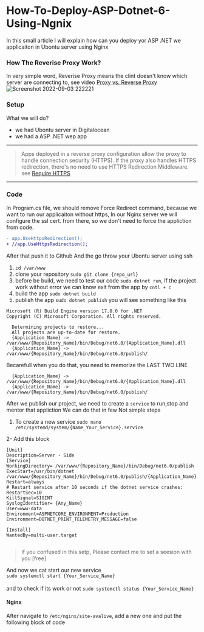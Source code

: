 # How-To-Deploy-ASP-Dotnet-6-Using-Ngnix
In this small article I will explain how can you deploy yor ASP .NET we applicaiton in Ubontu server using Nginx

### How The Reverise Proxy Work?

In very simple word, Reverise Proxy means the clint doesn't know which server are connecting to, see video [Proxy vs. Reverse Proxy](https://www.youtube.com/watch?v=ozhe__GdWC8&t=2s&ab_channel=HusseinNasser)
![Screenshot 2022-09-03 222221](https://user-images.githubusercontent.com/76538765/188285148-d15112e0-7ca6-4bd3-ad1d-06650110a8dd.jpg)

### Setup
What we will do?
- we had Ubontu server in Digitalocean
- we had a ASP .NET wep app
---

> Apps deployed in a reverse proxy configuration allow the proxy to handle connection security (HTTPS). If the proxy also handles HTTPS redirection, there's no need to use HTTPS Redirection Middleware.
see [Require HTTPS](https://docs.microsoft.com/en-us/aspnet/core/security/enforcing-ssl?view=aspnetcore-6.0&tabs=visual-studio#require-https)

---
### Code
In Program.cs file, we should remove Force Redirect command, because we want to run our applicaiton without https, In our Nginx server we will configure the ssl cert. from there, so we don't need to force the appliction from code.
```diff
- app.UseHttpsRedirection();
+ //app.UseHttpsRedirection();
```

After that push it to Github
And the go throw your Ubontu server using ssh
1. `cd /var/www`
2. clone your repository `sudo git clone {repo_url}`
3. before be build, we need to test our code `sudo dotnet run`, If the project work without error we can know exit from the app by `cntl + c`
4. build the app `sudo dotnet build`
5. publish the app `sudo dotnet publish`
you will see something like this
```
Microsoft (R) Build Engine version 17.0.0 for .NET
Copyright (C) Microsoft Corporation. All rights reserved.

  Determining projects to restore...
  All projects are up-to-date for restore.
  {Application_Name} -> /var/www/{Repository_Name}/bin/Debug/net6.0/{Application_Name}.dll
  {Application_Name} -> /var/www/{Repository_Name}/bin/Debug/net6.0/publish/
```

Becarefull when you do that, you need to memorize the LAST TWO LINE
```
  {Application_Name} -> /var/www/{Repository_Name}/bin/Debug/net6.0/{Application_Name}.dll
  {Application_Name} -> /var/www/{Repository_Name}/bin/Debug/net6.0/publish/
```


After we publish our project, we need to create a `service` to run,stop and mentor that appliction
We can do that in few Not simple steps

1. To create a new service `sudo nano /etc/systemd/system/{Name_Your_Service}.service`
 
2- Add this block
```
[Unit]
Description=Server - Side
[Service]
WorkingDirectory= /var/www/{Repository_Name}/bin/Debug/net6.0/publish
ExecStart=/usr/bin/dotnet /var/www/{Repository_Name}/bin/Debug/net6.0/publish/{Application_Name}.dll
Restart=always
# Restart service after 10 seconds if the dotnet service crashes:
RestartSec=10
KillSignal=SIGINT
SyslogIdentifier= {Any_Name}
User=www-data
Environment=ASPNETCORE_ENVIRONMENT=Production
Environment=DOTNET_PRINT_TELEMETRY_MESSAGE=false

[Install]
WantedBy=multi-user.target


```
> If you confused in this setp, Please contact me to set a seesion with you [free]

And now we cat start our new service <br/>
`sudo systemctl start {Your_Service_Name}` <br/>  
and to check if its work or not `sudo systemctl status {Your_Service_Name}`  <br/>

#### Nginx
After navigate to `/etc/nginx/site-avalive`, add a new one and put the following block of code

```

```

